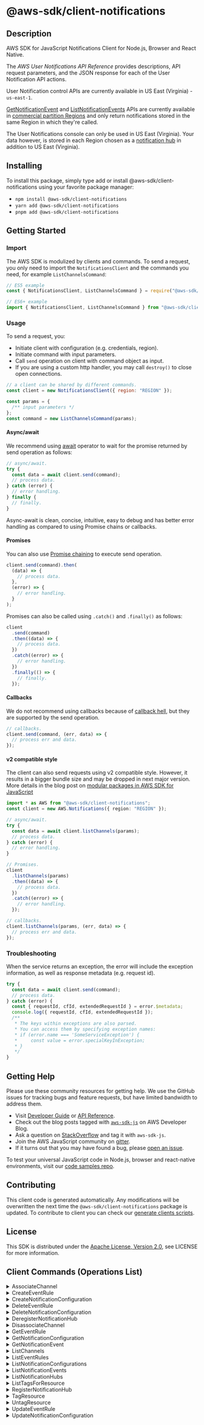 <!-- generated file, do not edit directly -->

# @aws-sdk/client-notifications

## Description

AWS SDK for JavaScript Notifications Client for Node.js, Browser and React Native.

<p>The <i>AWS User Notifications API Reference</i> provides descriptions, API request parameters, and the JSON response for each of the User Notification API actions.</p>
<p>User Notification control APIs are currently available in US East (Virginia) - <code>us-east-1</code>.</p>
<p>
<a href="https://docs.aws.amazon.com/notifications/latest/APIReference/API_GetNotificationEvent.html">GetNotificationEvent</a>
and <a href="https://docs.aws.amazon.com/notifications/latest/APIReference/API_ListNotificationEvents.html">ListNotificationEvents</a> APIs are currently available in
<a href="https://docs.aws.amazon.com/notifications/latest/userguide/supported-regions.html">commercial partition Regions</a> and only return notifications stored in the same Region in which they're called.</p>
<p>The User Notifications console can only be used in US East (Virginia). Your data however, is stored in each Region chosen as a
<a href="https://docs.aws.amazon.com/notifications/latest/userguide/notification-hubs.html&gt;">notification hub</a> in addition to US East (Virginia).</p>

## Installing

To install this package, simply type add or install @aws-sdk/client-notifications
using your favorite package manager:

- `npm install @aws-sdk/client-notifications`
- `yarn add @aws-sdk/client-notifications`
- `pnpm add @aws-sdk/client-notifications`

## Getting Started

### Import

The AWS SDK is modulized by clients and commands.
To send a request, you only need to import the `NotificationsClient` and
the commands you need, for example `ListChannelsCommand`:

```js
// ES5 example
const { NotificationsClient, ListChannelsCommand } = require("@aws-sdk/client-notifications");
```

```ts
// ES6+ example
import { NotificationsClient, ListChannelsCommand } from "@aws-sdk/client-notifications";
```

### Usage

To send a request, you:

- Initiate client with configuration (e.g. credentials, region).
- Initiate command with input parameters.
- Call `send` operation on client with command object as input.
- If you are using a custom http handler, you may call `destroy()` to close open connections.

```js
// a client can be shared by different commands.
const client = new NotificationsClient({ region: "REGION" });

const params = {
  /** input parameters */
};
const command = new ListChannelsCommand(params);
```

#### Async/await

We recommend using [await](https://developer.mozilla.org/en-US/docs/Web/JavaScript/Reference/Operators/await)
operator to wait for the promise returned by send operation as follows:

```js
// async/await.
try {
  const data = await client.send(command);
  // process data.
} catch (error) {
  // error handling.
} finally {
  // finally.
}
```

Async-await is clean, concise, intuitive, easy to debug and has better error handling
as compared to using Promise chains or callbacks.

#### Promises

You can also use [Promise chaining](https://developer.mozilla.org/en-US/docs/Web/JavaScript/Guide/Using_promises#chaining)
to execute send operation.

```js
client.send(command).then(
  (data) => {
    // process data.
  },
  (error) => {
    // error handling.
  }
);
```

Promises can also be called using `.catch()` and `.finally()` as follows:

```js
client
  .send(command)
  .then((data) => {
    // process data.
  })
  .catch((error) => {
    // error handling.
  })
  .finally(() => {
    // finally.
  });
```

#### Callbacks

We do not recommend using callbacks because of [callback hell](http://callbackhell.com/),
but they are supported by the send operation.

```js
// callbacks.
client.send(command, (err, data) => {
  // process err and data.
});
```

#### v2 compatible style

The client can also send requests using v2 compatible style.
However, it results in a bigger bundle size and may be dropped in next major version. More details in the blog post
on [modular packages in AWS SDK for JavaScript](https://aws.amazon.com/blogs/developer/modular-packages-in-aws-sdk-for-javascript/)

```ts
import * as AWS from "@aws-sdk/client-notifications";
const client = new AWS.Notifications({ region: "REGION" });

// async/await.
try {
  const data = await client.listChannels(params);
  // process data.
} catch (error) {
  // error handling.
}

// Promises.
client
  .listChannels(params)
  .then((data) => {
    // process data.
  })
  .catch((error) => {
    // error handling.
  });

// callbacks.
client.listChannels(params, (err, data) => {
  // process err and data.
});
```

### Troubleshooting

When the service returns an exception, the error will include the exception information,
as well as response metadata (e.g. request id).

```js
try {
  const data = await client.send(command);
  // process data.
} catch (error) {
  const { requestId, cfId, extendedRequestId } = error.$metadata;
  console.log({ requestId, cfId, extendedRequestId });
  /**
   * The keys within exceptions are also parsed.
   * You can access them by specifying exception names:
   * if (error.name === 'SomeServiceException') {
   *     const value = error.specialKeyInException;
   * }
   */
}
```

## Getting Help

Please use these community resources for getting help.
We use the GitHub issues for tracking bugs and feature requests, but have limited bandwidth to address them.

- Visit [Developer Guide](https://docs.aws.amazon.com/sdk-for-javascript/v3/developer-guide/welcome.html)
  or [API Reference](https://docs.aws.amazon.com/AWSJavaScriptSDK/v3/latest/index.html).
- Check out the blog posts tagged with [`aws-sdk-js`](https://aws.amazon.com/blogs/developer/tag/aws-sdk-js/)
  on AWS Developer Blog.
- Ask a question on [StackOverflow](https://stackoverflow.com/questions/tagged/aws-sdk-js) and tag it with `aws-sdk-js`.
- Join the AWS JavaScript community on [gitter](https://gitter.im/aws/aws-sdk-js-v3).
- If it turns out that you may have found a bug, please [open an issue](https://github.com/aws/aws-sdk-js-v3/issues/new/choose).

To test your universal JavaScript code in Node.js, browser and react-native environments,
visit our [code samples repo](https://github.com/aws-samples/aws-sdk-js-tests).

## Contributing

This client code is generated automatically. Any modifications will be overwritten the next time the `@aws-sdk/client-notifications` package is updated.
To contribute to client you can check our [generate clients scripts](https://github.com/aws/aws-sdk-js-v3/tree/main/scripts/generate-clients).

## License

This SDK is distributed under the
[Apache License, Version 2.0](http://www.apache.org/licenses/LICENSE-2.0),
see LICENSE for more information.

## Client Commands (Operations List)

<details>
<summary>
AssociateChannel
</summary>

[Command API Reference](https://docs.aws.amazon.com/AWSJavaScriptSDK/v3/latest/client/notifications/command/AssociateChannelCommand/) / [Input](https://docs.aws.amazon.com/AWSJavaScriptSDK/v3/latest/Package/-aws-sdk-client-notifications/Interface/AssociateChannelCommandInput/) / [Output](https://docs.aws.amazon.com/AWSJavaScriptSDK/v3/latest/Package/-aws-sdk-client-notifications/Interface/AssociateChannelCommandOutput/)

</details>
<details>
<summary>
CreateEventRule
</summary>

[Command API Reference](https://docs.aws.amazon.com/AWSJavaScriptSDK/v3/latest/client/notifications/command/CreateEventRuleCommand/) / [Input](https://docs.aws.amazon.com/AWSJavaScriptSDK/v3/latest/Package/-aws-sdk-client-notifications/Interface/CreateEventRuleCommandInput/) / [Output](https://docs.aws.amazon.com/AWSJavaScriptSDK/v3/latest/Package/-aws-sdk-client-notifications/Interface/CreateEventRuleCommandOutput/)

</details>
<details>
<summary>
CreateNotificationConfiguration
</summary>

[Command API Reference](https://docs.aws.amazon.com/AWSJavaScriptSDK/v3/latest/client/notifications/command/CreateNotificationConfigurationCommand/) / [Input](https://docs.aws.amazon.com/AWSJavaScriptSDK/v3/latest/Package/-aws-sdk-client-notifications/Interface/CreateNotificationConfigurationCommandInput/) / [Output](https://docs.aws.amazon.com/AWSJavaScriptSDK/v3/latest/Package/-aws-sdk-client-notifications/Interface/CreateNotificationConfigurationCommandOutput/)

</details>
<details>
<summary>
DeleteEventRule
</summary>

[Command API Reference](https://docs.aws.amazon.com/AWSJavaScriptSDK/v3/latest/client/notifications/command/DeleteEventRuleCommand/) / [Input](https://docs.aws.amazon.com/AWSJavaScriptSDK/v3/latest/Package/-aws-sdk-client-notifications/Interface/DeleteEventRuleCommandInput/) / [Output](https://docs.aws.amazon.com/AWSJavaScriptSDK/v3/latest/Package/-aws-sdk-client-notifications/Interface/DeleteEventRuleCommandOutput/)

</details>
<details>
<summary>
DeleteNotificationConfiguration
</summary>

[Command API Reference](https://docs.aws.amazon.com/AWSJavaScriptSDK/v3/latest/client/notifications/command/DeleteNotificationConfigurationCommand/) / [Input](https://docs.aws.amazon.com/AWSJavaScriptSDK/v3/latest/Package/-aws-sdk-client-notifications/Interface/DeleteNotificationConfigurationCommandInput/) / [Output](https://docs.aws.amazon.com/AWSJavaScriptSDK/v3/latest/Package/-aws-sdk-client-notifications/Interface/DeleteNotificationConfigurationCommandOutput/)

</details>
<details>
<summary>
DeregisterNotificationHub
</summary>

[Command API Reference](https://docs.aws.amazon.com/AWSJavaScriptSDK/v3/latest/client/notifications/command/DeregisterNotificationHubCommand/) / [Input](https://docs.aws.amazon.com/AWSJavaScriptSDK/v3/latest/Package/-aws-sdk-client-notifications/Interface/DeregisterNotificationHubCommandInput/) / [Output](https://docs.aws.amazon.com/AWSJavaScriptSDK/v3/latest/Package/-aws-sdk-client-notifications/Interface/DeregisterNotificationHubCommandOutput/)

</details>
<details>
<summary>
DisassociateChannel
</summary>

[Command API Reference](https://docs.aws.amazon.com/AWSJavaScriptSDK/v3/latest/client/notifications/command/DisassociateChannelCommand/) / [Input](https://docs.aws.amazon.com/AWSJavaScriptSDK/v3/latest/Package/-aws-sdk-client-notifications/Interface/DisassociateChannelCommandInput/) / [Output](https://docs.aws.amazon.com/AWSJavaScriptSDK/v3/latest/Package/-aws-sdk-client-notifications/Interface/DisassociateChannelCommandOutput/)

</details>
<details>
<summary>
GetEventRule
</summary>

[Command API Reference](https://docs.aws.amazon.com/AWSJavaScriptSDK/v3/latest/client/notifications/command/GetEventRuleCommand/) / [Input](https://docs.aws.amazon.com/AWSJavaScriptSDK/v3/latest/Package/-aws-sdk-client-notifications/Interface/GetEventRuleCommandInput/) / [Output](https://docs.aws.amazon.com/AWSJavaScriptSDK/v3/latest/Package/-aws-sdk-client-notifications/Interface/GetEventRuleCommandOutput/)

</details>
<details>
<summary>
GetNotificationConfiguration
</summary>

[Command API Reference](https://docs.aws.amazon.com/AWSJavaScriptSDK/v3/latest/client/notifications/command/GetNotificationConfigurationCommand/) / [Input](https://docs.aws.amazon.com/AWSJavaScriptSDK/v3/latest/Package/-aws-sdk-client-notifications/Interface/GetNotificationConfigurationCommandInput/) / [Output](https://docs.aws.amazon.com/AWSJavaScriptSDK/v3/latest/Package/-aws-sdk-client-notifications/Interface/GetNotificationConfigurationCommandOutput/)

</details>
<details>
<summary>
GetNotificationEvent
</summary>

[Command API Reference](https://docs.aws.amazon.com/AWSJavaScriptSDK/v3/latest/client/notifications/command/GetNotificationEventCommand/) / [Input](https://docs.aws.amazon.com/AWSJavaScriptSDK/v3/latest/Package/-aws-sdk-client-notifications/Interface/GetNotificationEventCommandInput/) / [Output](https://docs.aws.amazon.com/AWSJavaScriptSDK/v3/latest/Package/-aws-sdk-client-notifications/Interface/GetNotificationEventCommandOutput/)

</details>
<details>
<summary>
ListChannels
</summary>

[Command API Reference](https://docs.aws.amazon.com/AWSJavaScriptSDK/v3/latest/client/notifications/command/ListChannelsCommand/) / [Input](https://docs.aws.amazon.com/AWSJavaScriptSDK/v3/latest/Package/-aws-sdk-client-notifications/Interface/ListChannelsCommandInput/) / [Output](https://docs.aws.amazon.com/AWSJavaScriptSDK/v3/latest/Package/-aws-sdk-client-notifications/Interface/ListChannelsCommandOutput/)

</details>
<details>
<summary>
ListEventRules
</summary>

[Command API Reference](https://docs.aws.amazon.com/AWSJavaScriptSDK/v3/latest/client/notifications/command/ListEventRulesCommand/) / [Input](https://docs.aws.amazon.com/AWSJavaScriptSDK/v3/latest/Package/-aws-sdk-client-notifications/Interface/ListEventRulesCommandInput/) / [Output](https://docs.aws.amazon.com/AWSJavaScriptSDK/v3/latest/Package/-aws-sdk-client-notifications/Interface/ListEventRulesCommandOutput/)

</details>
<details>
<summary>
ListNotificationConfigurations
</summary>

[Command API Reference](https://docs.aws.amazon.com/AWSJavaScriptSDK/v3/latest/client/notifications/command/ListNotificationConfigurationsCommand/) / [Input](https://docs.aws.amazon.com/AWSJavaScriptSDK/v3/latest/Package/-aws-sdk-client-notifications/Interface/ListNotificationConfigurationsCommandInput/) / [Output](https://docs.aws.amazon.com/AWSJavaScriptSDK/v3/latest/Package/-aws-sdk-client-notifications/Interface/ListNotificationConfigurationsCommandOutput/)

</details>
<details>
<summary>
ListNotificationEvents
</summary>

[Command API Reference](https://docs.aws.amazon.com/AWSJavaScriptSDK/v3/latest/client/notifications/command/ListNotificationEventsCommand/) / [Input](https://docs.aws.amazon.com/AWSJavaScriptSDK/v3/latest/Package/-aws-sdk-client-notifications/Interface/ListNotificationEventsCommandInput/) / [Output](https://docs.aws.amazon.com/AWSJavaScriptSDK/v3/latest/Package/-aws-sdk-client-notifications/Interface/ListNotificationEventsCommandOutput/)

</details>
<details>
<summary>
ListNotificationHubs
</summary>

[Command API Reference](https://docs.aws.amazon.com/AWSJavaScriptSDK/v3/latest/client/notifications/command/ListNotificationHubsCommand/) / [Input](https://docs.aws.amazon.com/AWSJavaScriptSDK/v3/latest/Package/-aws-sdk-client-notifications/Interface/ListNotificationHubsCommandInput/) / [Output](https://docs.aws.amazon.com/AWSJavaScriptSDK/v3/latest/Package/-aws-sdk-client-notifications/Interface/ListNotificationHubsCommandOutput/)

</details>
<details>
<summary>
ListTagsForResource
</summary>

[Command API Reference](https://docs.aws.amazon.com/AWSJavaScriptSDK/v3/latest/client/notifications/command/ListTagsForResourceCommand/) / [Input](https://docs.aws.amazon.com/AWSJavaScriptSDK/v3/latest/Package/-aws-sdk-client-notifications/Interface/ListTagsForResourceCommandInput/) / [Output](https://docs.aws.amazon.com/AWSJavaScriptSDK/v3/latest/Package/-aws-sdk-client-notifications/Interface/ListTagsForResourceCommandOutput/)

</details>
<details>
<summary>
RegisterNotificationHub
</summary>

[Command API Reference](https://docs.aws.amazon.com/AWSJavaScriptSDK/v3/latest/client/notifications/command/RegisterNotificationHubCommand/) / [Input](https://docs.aws.amazon.com/AWSJavaScriptSDK/v3/latest/Package/-aws-sdk-client-notifications/Interface/RegisterNotificationHubCommandInput/) / [Output](https://docs.aws.amazon.com/AWSJavaScriptSDK/v3/latest/Package/-aws-sdk-client-notifications/Interface/RegisterNotificationHubCommandOutput/)

</details>
<details>
<summary>
TagResource
</summary>

[Command API Reference](https://docs.aws.amazon.com/AWSJavaScriptSDK/v3/latest/client/notifications/command/TagResourceCommand/) / [Input](https://docs.aws.amazon.com/AWSJavaScriptSDK/v3/latest/Package/-aws-sdk-client-notifications/Interface/TagResourceCommandInput/) / [Output](https://docs.aws.amazon.com/AWSJavaScriptSDK/v3/latest/Package/-aws-sdk-client-notifications/Interface/TagResourceCommandOutput/)

</details>
<details>
<summary>
UntagResource
</summary>

[Command API Reference](https://docs.aws.amazon.com/AWSJavaScriptSDK/v3/latest/client/notifications/command/UntagResourceCommand/) / [Input](https://docs.aws.amazon.com/AWSJavaScriptSDK/v3/latest/Package/-aws-sdk-client-notifications/Interface/UntagResourceCommandInput/) / [Output](https://docs.aws.amazon.com/AWSJavaScriptSDK/v3/latest/Package/-aws-sdk-client-notifications/Interface/UntagResourceCommandOutput/)

</details>
<details>
<summary>
UpdateEventRule
</summary>

[Command API Reference](https://docs.aws.amazon.com/AWSJavaScriptSDK/v3/latest/client/notifications/command/UpdateEventRuleCommand/) / [Input](https://docs.aws.amazon.com/AWSJavaScriptSDK/v3/latest/Package/-aws-sdk-client-notifications/Interface/UpdateEventRuleCommandInput/) / [Output](https://docs.aws.amazon.com/AWSJavaScriptSDK/v3/latest/Package/-aws-sdk-client-notifications/Interface/UpdateEventRuleCommandOutput/)

</details>
<details>
<summary>
UpdateNotificationConfiguration
</summary>

[Command API Reference](https://docs.aws.amazon.com/AWSJavaScriptSDK/v3/latest/client/notifications/command/UpdateNotificationConfigurationCommand/) / [Input](https://docs.aws.amazon.com/AWSJavaScriptSDK/v3/latest/Package/-aws-sdk-client-notifications/Interface/UpdateNotificationConfigurationCommandInput/) / [Output](https://docs.aws.amazon.com/AWSJavaScriptSDK/v3/latest/Package/-aws-sdk-client-notifications/Interface/UpdateNotificationConfigurationCommandOutput/)

</details>
